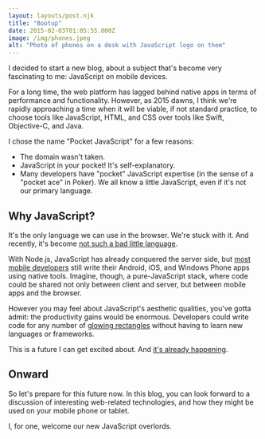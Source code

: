 ```yaml
---
layout: layouts/post.njk
title: "Bootup"
date: 2015-02-03T01:05:55.000Z
image: /img/phones.jpeg
alt: "Photo of phones on a desk with JavaScript logo on them"
---
```


I decided to start a new blog, about a subject that's become very fascinating to me: JavaScript on mobile devices.

For a long time, the web platform has lagged behind native apps in terms of performance and functionality. However, as 2015 dawns, I think we're rapidly approaching a time when it will be viable, if not standard practice, to choose tools like JavaScript, HTML, and CSS over tools like Swift, Objective-C, and Java.

I chose the name "Pocket JavaScript" for a few reasons:

-   The domain wasn't taken.
-   JavaScript in your pocket! It's self-explanatory.
-   Many developers have "pocket" JavaScript expertise (in the sense of a "pocket ace" in Poker). We all know a little JavaScript, even if it's not our primary language.

## Why JavaScript?

It's the only language we can use in the browser. We're stuck with it. And recently, it's become [not such a bad little language](https://medium.com/@brianleroux/es6-modules-amd-and-commonjs-c1acefbe6fc0).

With Node.js, JavaScript has already conquered the server side, but [most mobile developers](http://www.visionmobile.com/product/developer-economics-q3-2014/) still write their Android, iOS, and Windows Phone apps using native tools. Imagine, though, a pure-JavaScript stack, where code could be shared not only between client and server, but between mobile apps and the browser.

However you may feel about JavaScript's aesthetic qualities, you've gotta admit: the productivity gains would be enormous. Developers could write code for any number of [glowing rectangles](http://www.theonion.com/articles/report-90-of-waking-hours-spent-staring-at-glowing,2747/) without having to learn new languages or frameworks.

This is a future I can get excited about. And [it's already happening](https://resin.io/blog/happy-18th-birthday-javascript/).

## Onward

So let's prepare for this future now. In this blog, you can look forward to a discussion of interesting web-related technologies, and how they might be used on your mobile phone or tablet.

I, for one, welcome our new JavaScript overlords.
